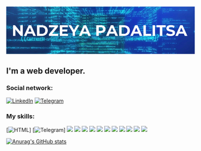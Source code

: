 ![Header](https://github.com/NadzeyaPadalitsa/NadzeyaPadalitsa/blob/main/assets/nadzeya-padalitsa.png)

## I'm a web developer.


### Social network:

[![LinkedIn](https://img.shields.io/badge/-LinkedIn-000010?style=for-the-badge&logo=linkedin&logoColor=1E90FF)](https://t.me/nadya31121990)
[![Telegram](https://img.shields.io/badge/-Telegram-000010?style=for-the-badge&logo=telegram&logoColor=1E90FF)](https://www.linkedin.com/in/Nadzeya-Padalitsa/)

### My skills:
[![HTML](https://img.shields.io/badge/-LinkedIn-000010?style=for-the-badge&logo=html5&logoColor=E34F26)]
[![Telegram](https://img.shields.io/badge/-Telegram-000010?style=for-the-badge&logo=telegram&logoColor=1E90FF)]
<img src="https://img.shields.io/badge/HTML-000010?style=for-the-badge&logo=html5&logoColor=E34F26"/>
<img src="https://img.shields.io/badge/CSS-000010?style=for-the-badge&logo=css3&logoColor=1572B6"/>
<img src="https://img.shields.io/badge/JavaScript-000010?style=for-the-badge&logo=javascript&logoColor=F7DF1E"/>
<img src="https://img.shields.io/badge/Sass-000010?style=for-the-badge&logo=sass&logoColor=CC6699"/>
<img src="https://img.shields.io/badge/React-000010?style=for-the-badge&logo=react&logoColor=61DAFB"/>
<img src="https://img.shields.io/badge/TypeScript-000010?style=for-the-badge&logo=typescript&logoColor=3178C6"/>
<img src="https://img.shields.io/badge/Styled components-000010?style=for-the-badge&logo=styledcomponents&logoColor=DB7093"/>
<img src="https://img.shields.io/badge/Figma-000010?style=for-the-badge&logo=figma&logoColor=F24E1E"/>
<img src="https://img.shields.io/badge/visualstudiocode-000010?style=for-the-badge&logo=visualstudiocode&logoColor=007ACC"/>
<img src="https://img.shields.io/badge/git-000010?style=for-the-badge&logo=git&logoColor=F05032"/>
<img src="https://img.shields.io/badge/bem-000010?style=for-the-badge&logo=bem&logoColor=000000"/>

 [![Anurag's GitHub stats](https://github-readme-stats.vercel.app/api?username=NadzeyaPadalitsa&theme=transparent&show_icons=true)](https://github.com/anuraghazra/github-readme-stats)



